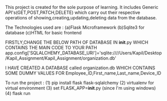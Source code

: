 This project is created for the sole purpose of learning.
It includes Generic API's(GET,POST,PATCH,DELETE) which carry out their respective operations of showing,creating,updating,deleting data from the database.

The Technologies used are : (a)Flask Microframework (b)Sqlite3 for database (c)HTML for basic frontend

FIRSTLY,CHANGE THE BELOW PATH OF DATABASE IN __init__.py WHICH CONTAINS THE MAIN CODE TO YOUR PATH app.config['SQLALCHEMY_DATABASE_URI']='sqlite:////Users/Kapil/Desktop/Kapil_Assignment/Kapil_Assignment/organization.db'

I HAVE CREATED A DATABASE called organization.db WHICH CONTAINS SOME DUMMY VALUES FOR Employee_ID,First_name,Last_name,Device_ID

To run the project : 
(1) pip install flask flask-sqlalchemy 
(2) virtualenv for virtual environment
(3) set FLASK_APP=__init__.py (since I'm using windows)
(4) flask run
